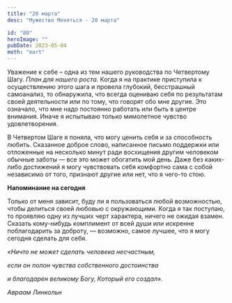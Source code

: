 ```yaml
---
title: "20 марта"
desc: "Мужество Меняться - 20 марта"

id: "80"
heroImage: ""
pubDate: 2023-05-04
moth: "mart"
---
```


Уважение к себе – одна из тем нашего руководства по Четвертому Шагу. _План для
нашего роста._ Когда я на практике приступила к осуществлению этого шага и
провела глубокий, бесстрашный самоанализ, то обнаружила, что всегда оцениваю
себя по результатам своей деятельности или по тому, что говорят обо мне
другие. Это означало, что мне надо постоянно работать или быть в центре
внимания. Иначе я испытываю только мимолетное чувство удовлетворения.

В Четвертом Шаге я поняла, что могу ценить себя и за способность любить.
Сказанное доброе слово, написанное письмо поддержки или отложенные на
несколько минут ради восхищения другим человеком обычные заботы — все это
может обогатить мой день. Даже без каких-либо достижений я могу чувствовать
себя комфортно сама с собой независимо от того, признают другие или нет, что я
чего-то стою.

**Напоминание на сегодня**

Только от меня зависит, буду ли я пользоваться любой возможностью, чтобы
делиться своей любовью с окружающими. Когда я так поступаю, то проявляю одну
из лучших черт характера, ничего не ожидая взамен. Сказать кому-нибудь
комплимент от всей души или искренне поблагодарить за доброту, — возможно,
самое лучшее, что я могу сегодня сделать для себя.

_«Ничто не может сделать человека несчастным,_

_если он полон чувства собственного достоинства_

_и благодарен великому Богу, Который его создал»._

_Авраам Линкольн_
